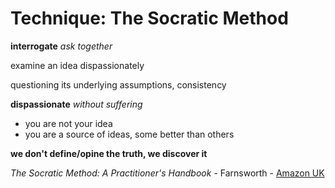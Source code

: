 # Technique: The Socratic Method

**interrogate** _ask together_

examine an idea dispassionately

questioning its underlying assumptions, consistency

**dispassionate** _without suffering_

- you are not your idea
- you are a source of ideas, some better than others

**we don't define/opine the truth, we discover it**

_The Socratic Method: A Practitioner's Handbook_ - Farnsworth - 
[Amazon UK](https://www.amazon.co.uk/Socratic-Method-Practitioners-Handbook/dp/1567926851)
